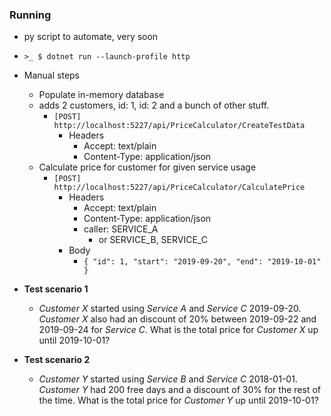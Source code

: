 ### Running

- py script to automate, very soon

- `>_ $ dotnet run --launch-profile http`
- Manual steps
  - Populate in-memory database
  - adds 2 customers, id: 1, id: 2 and a bunch of other stuff.
    - `[POST] http://localhost:5227/api/PriceCalculator/CreateTestData`
      - Headers 
        - Accept: text/plain 
        - Content-Type: application/json 
  - Calculate price for customer for given service usage
    - `[POST] http://localhost:5227/api/PriceCalculator/CalculatePrice` 
      - Headers 
        - Accept: text/plain 
        - Content-Type: application/json 
        - caller: SERVICE_A 
          - or SERVICE_B, SERVICE_C
      - Body 
        - `{ "id": 1, "start": "2019-09-20", "end": "2019-10-01" }`
- **Test scenario 1**
  - _Customer X_ started using _Service A_ and _Service C_ 2019-09-20. _Customer X_ also had an discount of 20% between 2019-09-22 and 2019-09-24 for _Service C_. What is the total price for _Customer X_ up until 2019-10-01?
- **Test scenario 2**
  - _Customer Y_ started using _Service B_ and _Service C_ 2018-01-01. _Customer Y_ had 200 free days and a discount of 30% for the rest of the time. What is the total price for _Customer Y_ up until 2019-10-01?


